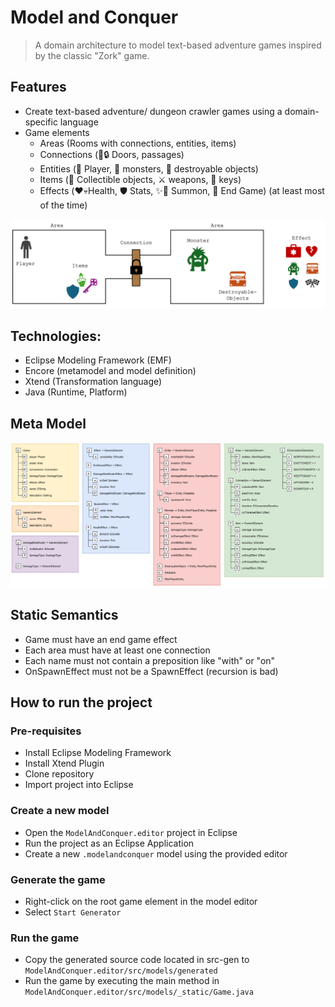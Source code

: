 # Model and Conquer
> A domain architecture to model text-based adventure games
> inspired by the classic "Zork" game.

## Features

- Create text-based adventure/ dungeon crawler games using a domain-specific language
- Game elements
  - Areas (Rooms with connections, entities, items)
  - Connections (🚪🔒 Doors, passages)
  - Entities (👤 Player, 🧌 monsters, 🏺 destroyable objects)
  - Items (📿 Collectible objects, ⚔️ weapons, 🔑 keys)
  - Effects (❤️💀Health, 🛡️ Stats, ✨🧌 Summon, 🏁 End Game) (at least most of the time)

![Game Elements](images/game_elements.png)

## Technologies:
- Eclipse Modeling Framework (EMF)
- Encore (metamodel and model definition)
- Xtend (Transformation language)
- Java (Runtime, Platform)

## Meta Model

![Meta Model](images/meta_model.png)

## Static Semantics

- Game must have an end game effect
- Each area must have at least one connection
- Each name must not contain a preposition like "with" or "on"
- OnSpawnEffect must not be a SpawnEffect (recursion is bad)


## How to run the project

### Pre-requisites
- Install Eclipse Modeling Framework
- Install Xtend Plugin
- Clone repository
- Import project into Eclipse

### Create a new model
- Open the `ModelAndConquer.editor` project in Eclipse
- Run the project as an Eclipse Application
- Create a new `.modelandconquer` model using the provided editor

### Generate the game
- Right-click on the root game element in the model editor
- Select `Start Generator`

### Run the game
- Copy the generated source code located in src-gen to `ModelAndConquer.editor/src/models/generated`
- Run the game by executing the main method in `ModelAndConquer.editor/src/models/_static/Game.java`